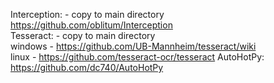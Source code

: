 Interception:  - copy to main directory \
https://github.com/oblitum/Interception \
Tesseract:  - copy to main directory \
windows - https://github.com/UB-Mannheim/tesseract/wiki \
linux - https://github.com/tesseract-ocr/tesseract
AutoHotPy: \
https://github.com/dc740/AutoHotPy